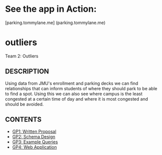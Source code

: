 # See the app in Action:
[parking.tommylane.me] (parking.tommylane.me)

# outliers
Team 2: Outliers

## DESCRIPTION

Using data from JMU's enrollment and parking decks we can find relationships that can inform students of where they should park to be able to find a spot. Using this we can also see where campus is the least congested at a certain time of day and where it is most congested and should be avoided.

## CONTENTS

* [GP1: Written Proposal](proposal)
* [GP2: Schema Design](schema)
* [GP3: Example Queries](queries)
* [GP4: Web Application](webapp)
